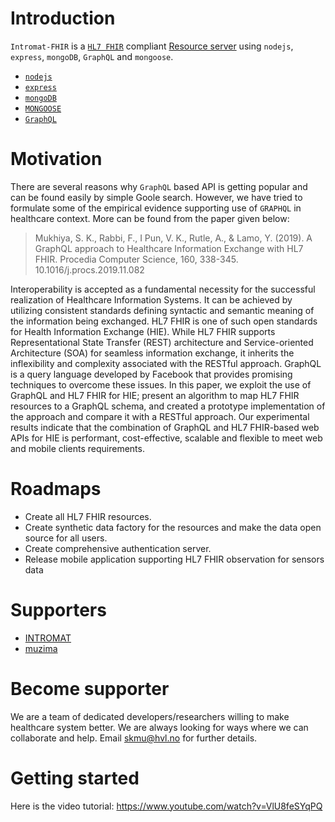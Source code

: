 # Introduction

`Intromat-FHIR` is a [`HL7 FHIR`](http://hl7.org/fhir/resourcelist.html) compliant [Resource server](http://hl7.org/fhir/smart-app-launch/0.8.0/) using `nodejs`, `express`, `mongoDB`, `GraphQL` and `mongoose`. 

- [`nodejs`](https://nodejs.org/en/)
- [`express`](https://expressjs.com/)
- [`mongoDB`](https://www.mongodb.com/)
- [`MONGOOSE`](https://mongoosejs.com/)
- [`GraphQL`](https://graphql.org/learn/)


# Motivation
There are several reasons why `GraphQL` based API is getting popular and can be found easily by simple Goole search. However, we have tried to formulate some of the empirical evidence supporting use of `GRAPHQL` in healthcare context. More can be found from the paper given below:

> Mukhiya, S. K., Rabbi, F., I Pun, V. K., Rutle, A., & Lamo, Y. (2019). A GraphQL approach to Healthcare Information Exchange with HL7 FHIR. Procedia Computer Science, 160, 338-345.   10.1016/j.procs.2019.11.082

Interoperability is accepted as a fundamental necessity for the successful realization of Healthcare Information Systems. It can be achieved by utilizing consistent standards defining syntactic and semantic meaning of the information being exchanged. HL7 FHIR is one of such open standards for Health Information Exchange (HIE). While HL7 FHIR supports Representational State Transfer (REST) architecture and Service-oriented Architecture (SOA) for seamless information exchange, it inherits the inflexibility and complexity associated with the RESTful approach. GraphQL is a query language developed by Facebook that provides promising techniques to overcome these issues. In this paper, we exploit the use of GraphQL and HL7 FHIR for HIE; present an algorithm to map HL7 FHIR resources to a GraphQL schema, and created a prototype implementation of the approach and compare it with a RESTful approach. Our experimental results indicate that the combination of GraphQL and HL7 FHIR-based web APIs for HIE is performant, cost-effective, scalable and flexible to meet web and mobile clients requirements.

# Roadmaps

- Create all HL7 FHIR resources. 
- Create synthetic data factory for the resources and make the data open source for all users. 
- Create comprehensive authentication server.
- Release mobile application supporting HL7 FHIR observation for sensors data

# Supporters

- [INTROMAT](https://intromat.no/)
- [muzima](https://www.muzima.org/)

# Become supporter
We are a team of dedicated developers/researchers willing to make healthcare system better. We are always looking for ways where we can collaborate and help. Email <a href="mailto:skmu@hvl.no"><skmu@hvl.no> </a> for further details.
  
# Getting started 
Here is the video tutorial: 
https://www.youtube.com/watch?v=VlU8feSYqPQ
